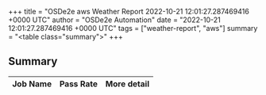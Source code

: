 +++
title = "OSDe2e aws Weather Report 2022-10-21 12:01:27.287469416 +0000 UTC"
author = "OSDe2e Automation"
date = "2022-10-21 12:01:27.287469416 +0000 UTC"
tags = ["weather-report", "aws"]
summary = "<table class=\"summary\"></table>"
+++
## Summary

| Job Name | Pass Rate | More detail |
|----------|-----------|-------------|




